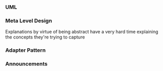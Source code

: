 ### UML

### Meta Level Design
Explanations by virtue of being abstract have a very hard time explaining the concepts they're trying to capture

### Adapter Pattern

### Announcements

